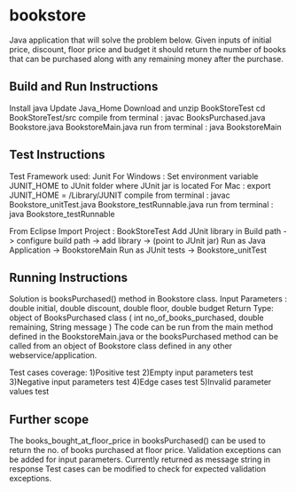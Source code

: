 # bookstore

Java application that will solve the problem below. Given inputs of initial price, discount, floor price and budget it should return the number of books that can be purchased along with any remaining money after the purchase.



Build and Run Instructions
--------------
Install java
Update Java_Home 
Download and unzip BookStoreTest
cd BookStoreTest/src
compile from terminal : javac BooksPurchased.java Bookstore.java BookstoreMain.java
run from terminal : java BookstoreMain

Test Instructions
---------------
Test Framework used: Junit
For Windows : Set environment variable JUNIT_HOME to JUnit folder where JUnit jar is located 
For Mac : export JUNIT_HOME = /Library/JUNIT
compile from terminal : javac Bookstore_unitTest.java Bookstore_testRunnable.java 
run from terminal : java Bookstore_testRunnable

From Eclipse
Import Project : BookStoreTest
Add JUnit library in Build path -> configure build path -> add library -> (point to JUnit jar)
Run as Java Application -> BookstoreMain
Run as JUnit tests -> Bookstore_unitTest

Running Instructions
--------------
Solution is booksPurchased() method in Bookstore class.
Input Parameters : double initial, double discount, double floor, double budget
Return Type: object of BooksPurchased class (	int no_of_books_purchased, double remaining, String message )
The code can be run from the main method defined in the BookstoreMain.java or the booksPurchased method can be called from an object of Bookstore class defined in any other webservice/application.

Test cases coverage: 
1)Positive test
2)Empty input parameters test
3)Negative input parameters test
4)Edge cases test 
5)Invalid parameter values test

Further scope
------------
The books_bought_at_floor_price in booksPurchased() can be used to return the no. of books purchased at floor price.
Validation exceptions can be added for input parameters. Currently returned as message string in response
Test cases can be modified to check for expected validation exceptions.
